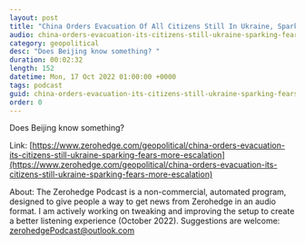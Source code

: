 ```yaml
---
layout: post
title: "China Orders Evacuation Of All Citizens Still In Ukraine, Sparking Escalation Fears"
audio: china-orders-evacuation-its-citizens-still-ukraine-sparking-fears-more-escalation-0
category: geopolitical
desc: "Does Beijing know something? "
duration: 00:02:32
length: 152
datetime: Mon, 17 Oct 2022 01:00:00 +0000
tags: podcast
guid: china-orders-evacuation-its-citizens-still-ukraine-sparking-fears-more-escalation-0
order: 0
---
```

Does Beijing know something? 

Link: [https://www.zerohedge.com/geopolitical/china-orders-evacuation-its-citizens-still-ukraine-sparking-fears-more-escalation](https://www.zerohedge.com/geopolitical/china-orders-evacuation-its-citizens-still-ukraine-sparking-fears-more-escalation)

About: The Zerohedge Podcast is a non-commercial, automated program, designed to give people a way to get news from Zerohedge in an audio format.  I am actively working on tweaking and improving the setup to create a better listening experience (October 2022).  Suggestions are welcome: [zerohedgePodcast@outlook.com](mailto:zerohedgePodcast@outlook.com)